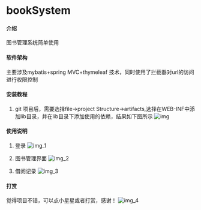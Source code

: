# bookSystem

#### 介绍
图书管理系统简单使用

#### 软件架构
主要涉及mybatis+spring MVC+thymeleaf 技术，同时使用了拦截器对url的访问进行权限控制


#### 安装教程

1.  git 项目后，需要选择file->project Structure->artifacts,选择在WEB-INF中添加lib目录，并在lib目录下添加使用的依赖，结果如下图所示
   ![img](https://github.com/Appleful/book/assets/140295543/ad112704-6aa7-4d84-8b2e-a45a93280434)


#### 使用说明

1.  登录
   ![img_1](https://github.com/Appleful/book/assets/140295543/5ae91ea9-fb20-4377-88fd-b4354f213d32)

2.  图书管理界面
    ![img_2](https://github.com/Appleful/book/assets/140295543/0fe625a0-3796-4b9e-8510-89702dee9984)

3.  借阅记录
    ![img_3](https://github.com/Appleful/book/assets/140295543/a53d6c5d-366e-41d0-8ca5-c85617c88228)

    
#### 打赏

觉得项目不错，可以点小星星或者打赏，感谢！
![img_4](https://github.com/Appleful/book/assets/140295543/06620c4e-7416-4c95-b4da-366dd9eee68d)

